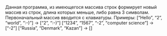 Данная программа, из имеющегося массива строк формирует новый массив из строк, длина которых меньше, либо равна 3 символам. 
Первоначальный массив вводится с клавиатуры.
Примеры:
[“Hello”, “2”, “world”, “:-)”] → [“2”, “:-)”]
[“1234”, “1567”, “-2”, “computer science”] → [“-2”]
[“Russia”, “Denmark”, “Kazan”] → []